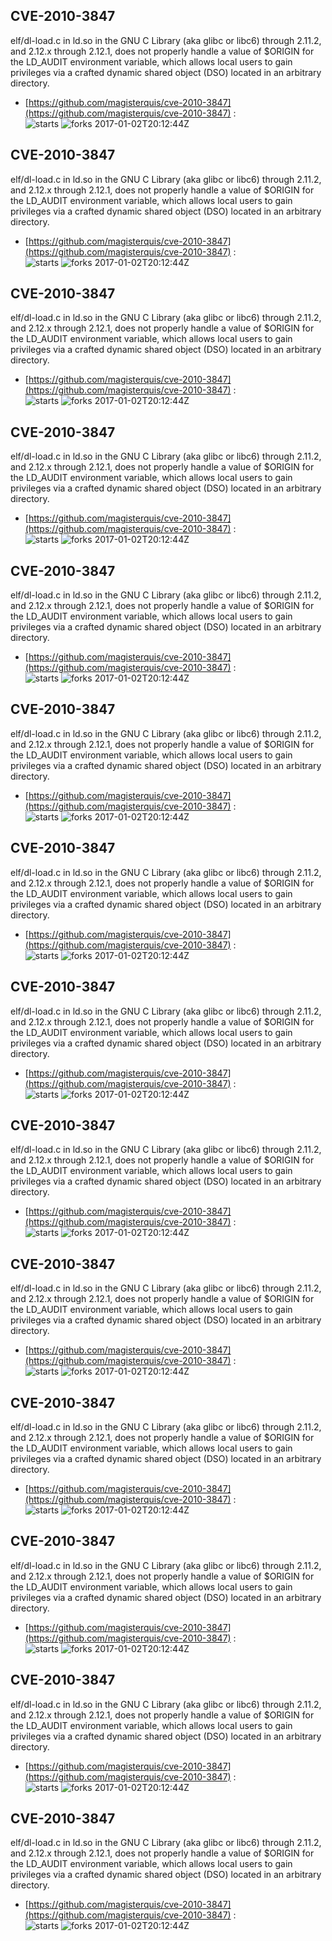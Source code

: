 ## CVE-2010-3847
 elf/dl-load.c in ld.so in the GNU C Library (aka glibc or libc6) through 2.11.2, and 2.12.x through 2.12.1, does not properly handle a value of $ORIGIN for the LD_AUDIT environment variable, which allows local users to gain privileges via a crafted dynamic shared object (DSO) located in an arbitrary directory.

- [https://github.com/magisterquis/cve-2010-3847](https://github.com/magisterquis/cve-2010-3847) :  
![starts](https://img.shields.io/github/stars/magisterquis/cve-2010-3847.svg) 
![forks](https://img.shields.io/github/forks/magisterquis/cve-2010-3847.svg) 
2017-01-02T20:12:44Z

## CVE-2010-3847
 elf/dl-load.c in ld.so in the GNU C Library (aka glibc or libc6) through 2.11.2, and 2.12.x through 2.12.1, does not properly handle a value of $ORIGIN for the LD_AUDIT environment variable, which allows local users to gain privileges via a crafted dynamic shared object (DSO) located in an arbitrary directory.

- [https://github.com/magisterquis/cve-2010-3847](https://github.com/magisterquis/cve-2010-3847) :  
![starts](https://img.shields.io/github/stars/magisterquis/cve-2010-3847.svg) 
![forks](https://img.shields.io/github/forks/magisterquis/cve-2010-3847.svg) 
2017-01-02T20:12:44Z

## CVE-2010-3847
 elf/dl-load.c in ld.so in the GNU C Library (aka glibc or libc6) through 2.11.2, and 2.12.x through 2.12.1, does not properly handle a value of $ORIGIN for the LD_AUDIT environment variable, which allows local users to gain privileges via a crafted dynamic shared object (DSO) located in an arbitrary directory.

- [https://github.com/magisterquis/cve-2010-3847](https://github.com/magisterquis/cve-2010-3847) :  
![starts](https://img.shields.io/github/stars/magisterquis/cve-2010-3847.svg) 
![forks](https://img.shields.io/github/forks/magisterquis/cve-2010-3847.svg) 
2017-01-02T20:12:44Z

## CVE-2010-3847
 elf/dl-load.c in ld.so in the GNU C Library (aka glibc or libc6) through 2.11.2, and 2.12.x through 2.12.1, does not properly handle a value of $ORIGIN for the LD_AUDIT environment variable, which allows local users to gain privileges via a crafted dynamic shared object (DSO) located in an arbitrary directory.

- [https://github.com/magisterquis/cve-2010-3847](https://github.com/magisterquis/cve-2010-3847) :  
![starts](https://img.shields.io/github/stars/magisterquis/cve-2010-3847.svg) 
![forks](https://img.shields.io/github/forks/magisterquis/cve-2010-3847.svg) 
2017-01-02T20:12:44Z

## CVE-2010-3847
 elf/dl-load.c in ld.so in the GNU C Library (aka glibc or libc6) through 2.11.2, and 2.12.x through 2.12.1, does not properly handle a value of $ORIGIN for the LD_AUDIT environment variable, which allows local users to gain privileges via a crafted dynamic shared object (DSO) located in an arbitrary directory.

- [https://github.com/magisterquis/cve-2010-3847](https://github.com/magisterquis/cve-2010-3847) :  
![starts](https://img.shields.io/github/stars/magisterquis/cve-2010-3847.svg) 
![forks](https://img.shields.io/github/forks/magisterquis/cve-2010-3847.svg) 
2017-01-02T20:12:44Z

## CVE-2010-3847
 elf/dl-load.c in ld.so in the GNU C Library (aka glibc or libc6) through 2.11.2, and 2.12.x through 2.12.1, does not properly handle a value of $ORIGIN for the LD_AUDIT environment variable, which allows local users to gain privileges via a crafted dynamic shared object (DSO) located in an arbitrary directory.

- [https://github.com/magisterquis/cve-2010-3847](https://github.com/magisterquis/cve-2010-3847) :  
![starts](https://img.shields.io/github/stars/magisterquis/cve-2010-3847.svg) 
![forks](https://img.shields.io/github/forks/magisterquis/cve-2010-3847.svg) 
2017-01-02T20:12:44Z

## CVE-2010-3847
 elf/dl-load.c in ld.so in the GNU C Library (aka glibc or libc6) through 2.11.2, and 2.12.x through 2.12.1, does not properly handle a value of $ORIGIN for the LD_AUDIT environment variable, which allows local users to gain privileges via a crafted dynamic shared object (DSO) located in an arbitrary directory.

- [https://github.com/magisterquis/cve-2010-3847](https://github.com/magisterquis/cve-2010-3847) :  
![starts](https://img.shields.io/github/stars/magisterquis/cve-2010-3847.svg) 
![forks](https://img.shields.io/github/forks/magisterquis/cve-2010-3847.svg) 
2017-01-02T20:12:44Z

## CVE-2010-3847
 elf/dl-load.c in ld.so in the GNU C Library (aka glibc or libc6) through 2.11.2, and 2.12.x through 2.12.1, does not properly handle a value of $ORIGIN for the LD_AUDIT environment variable, which allows local users to gain privileges via a crafted dynamic shared object (DSO) located in an arbitrary directory.

- [https://github.com/magisterquis/cve-2010-3847](https://github.com/magisterquis/cve-2010-3847) :  
![starts](https://img.shields.io/github/stars/magisterquis/cve-2010-3847.svg) 
![forks](https://img.shields.io/github/forks/magisterquis/cve-2010-3847.svg) 
2017-01-02T20:12:44Z

## CVE-2010-3847
 elf/dl-load.c in ld.so in the GNU C Library (aka glibc or libc6) through 2.11.2, and 2.12.x through 2.12.1, does not properly handle a value of $ORIGIN for the LD_AUDIT environment variable, which allows local users to gain privileges via a crafted dynamic shared object (DSO) located in an arbitrary directory.

- [https://github.com/magisterquis/cve-2010-3847](https://github.com/magisterquis/cve-2010-3847) :  
![starts](https://img.shields.io/github/stars/magisterquis/cve-2010-3847.svg) 
![forks](https://img.shields.io/github/forks/magisterquis/cve-2010-3847.svg) 
2017-01-02T20:12:44Z

## CVE-2010-3847
 elf/dl-load.c in ld.so in the GNU C Library (aka glibc or libc6) through 2.11.2, and 2.12.x through 2.12.1, does not properly handle a value of $ORIGIN for the LD_AUDIT environment variable, which allows local users to gain privileges via a crafted dynamic shared object (DSO) located in an arbitrary directory.

- [https://github.com/magisterquis/cve-2010-3847](https://github.com/magisterquis/cve-2010-3847) :  
![starts](https://img.shields.io/github/stars/magisterquis/cve-2010-3847.svg) 
![forks](https://img.shields.io/github/forks/magisterquis/cve-2010-3847.svg) 
2017-01-02T20:12:44Z

## CVE-2010-3847
 elf/dl-load.c in ld.so in the GNU C Library (aka glibc or libc6) through 2.11.2, and 2.12.x through 2.12.1, does not properly handle a value of $ORIGIN for the LD_AUDIT environment variable, which allows local users to gain privileges via a crafted dynamic shared object (DSO) located in an arbitrary directory.

- [https://github.com/magisterquis/cve-2010-3847](https://github.com/magisterquis/cve-2010-3847) :  
![starts](https://img.shields.io/github/stars/magisterquis/cve-2010-3847.svg) 
![forks](https://img.shields.io/github/forks/magisterquis/cve-2010-3847.svg) 
2017-01-02T20:12:44Z

## CVE-2010-3847
 elf/dl-load.c in ld.so in the GNU C Library (aka glibc or libc6) through 2.11.2, and 2.12.x through 2.12.1, does not properly handle a value of $ORIGIN for the LD_AUDIT environment variable, which allows local users to gain privileges via a crafted dynamic shared object (DSO) located in an arbitrary directory.

- [https://github.com/magisterquis/cve-2010-3847](https://github.com/magisterquis/cve-2010-3847) :  
![starts](https://img.shields.io/github/stars/magisterquis/cve-2010-3847.svg) 
![forks](https://img.shields.io/github/forks/magisterquis/cve-2010-3847.svg) 
2017-01-02T20:12:44Z

## CVE-2010-3847
 elf/dl-load.c in ld.so in the GNU C Library (aka glibc or libc6) through 2.11.2, and 2.12.x through 2.12.1, does not properly handle a value of $ORIGIN for the LD_AUDIT environment variable, which allows local users to gain privileges via a crafted dynamic shared object (DSO) located in an arbitrary directory.

- [https://github.com/magisterquis/cve-2010-3847](https://github.com/magisterquis/cve-2010-3847) :  
![starts](https://img.shields.io/github/stars/magisterquis/cve-2010-3847.svg) 
![forks](https://img.shields.io/github/forks/magisterquis/cve-2010-3847.svg) 
2017-01-02T20:12:44Z

## CVE-2010-3847
 elf/dl-load.c in ld.so in the GNU C Library (aka glibc or libc6) through 2.11.2, and 2.12.x through 2.12.1, does not properly handle a value of $ORIGIN for the LD_AUDIT environment variable, which allows local users to gain privileges via a crafted dynamic shared object (DSO) located in an arbitrary directory.

- [https://github.com/magisterquis/cve-2010-3847](https://github.com/magisterquis/cve-2010-3847) :  
![starts](https://img.shields.io/github/stars/magisterquis/cve-2010-3847.svg) 
![forks](https://img.shields.io/github/forks/magisterquis/cve-2010-3847.svg) 
2017-01-02T20:12:44Z

